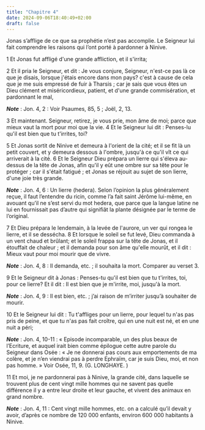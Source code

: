 ```yaml
---
title: "Chapitre 4"
date: 2024-09-06T18:40:49+02:00
draft: false
---
```



Jonas s’afflige de ce que sa prophétie n’est pas accomplie.
Le Seigneur lui fait comprendre les raisons qui l’ont porté à pardonner à Ninive.


1 Et Jonas fut affligé d'une grande affliction, et il s'irrita;


2 Et il pria le Seigneur, et dit : Je vous conjure, Seigneur, n'est-ce pas là ce que je disais, lorsque j'étais encore dans mon pays? c'est à cause de cela que je me suis empressé de fuir à Tharsis ; car je sais que vous êtes un Dieu clément et miséricordieux, patient, et d'une grande commisération, et pardonnant le mal,

***Note*** :  Jon. 4, 2 : Voir Psaumes, 85, 5 ; Joël, 2, 13.

3 Et maintenant. Seigneur, retirez, je vous prie, mon âme de moi; parce que mieux vaut la mort pour moi que la vie. 4 Et le Seigneur lui dit : Penses-lu qu'il est bien que tu t'irrites, toi?


5 Et Jonas sortit de Ninive et demeura à l'orient de la cité; et il se fit là un petit couvert, et y demeura dessous à l'ombre, jusqu'à ce qu'il vît ce qui arriverait à la cité. 6 Et le Seigneur Dieu prépara un lierre qui s'éleva au-dessus de la tête de Jonas, afin qu'il y eût une ombre sur sa tête pour le protéger ; car il s'était fatigué ; et Jonas se réjouit au sujet de son lierre, d'une joie très grande.

***Note*** :  Jon. 4, 6 : Un lierre (hedera). Selon l’opinion la plus généralement reçue, il faut l’entendre du ricin, comme l’a fait saint Jérôme lui-même, en avouant qu’il ne s’est servi du mot hedera, que parce que la langue latine ne lui en fournissait pas d’autre qui signifiât la plante désignée par le terme de l’original.

7 Et Dieu prépara le lendemain, à la levée de l'aurore, un ver qui rongea le lierre, et il se dessécha. 8 Et lorsque le soleil se fut levé, Dieu commanda à un vent chaud et brûlant; et le soleil frappa sur la tête de Jonas, et il étouffait de chaleur ; et il demanda pour son âme qu'elle mourût, et il dit : Mieux vaut pour moi mourir que de vivre.

***Note*** :  Jon. 4, 8 : Il demanda, etc. ; il souhaita la mort. Comparer au verset 3.

9 Et le Seigneur dit à Jonas : Penses-tu qu'il est bien que tu t'irrites, toi, pour ce lierre? Et il dit : Il est bien que je m'irrite, moi, jusqu'à la mort.

***Note*** :  Jon. 4, 9 : Il est bien, etc. ; j’ai raison de m’irriter jusqu’à souhaiter de mourir.


10 Et le Seigneur lui dit : Tu t'affliges pour un lierre, pour lequel tu n'as pas pris de peine, et que tu n'as pas fait croître, qui en une nuit est né, et en une nuit a péri;

***Note*** :  Jon. 4, 10-11 : « Episode incomparable, un des plus beaux de l’Ecriture, et auquel irait bien comme épilogue cette autre parole du Seigneur dans Osée : « Je ne donnerai pas cours aux emportements de ma colère, et je n’en viendrai pas à perdre Ephraïm, car je suis Dieu, moi, et non pas homme. » Voir Osée, 11, 9. (G. LONGHAYE. )

11 Et moi, je ne pardonnerai pas à Ninive, la grande cité, dans laquelle se trouvent plus de cent vingt mille hommes qui ne savent pas quelle différence il y a entre leur droite et leur gauche, et vivent des animaux en grand nombre.

***Note*** :  Jon. 4, 11 : Cent vingt mille hommes, etc. on a calculé qu’il devait y avoir, d’après ce nombre de 120 000 enfants, environ 600 000 habitants à Ninive.
